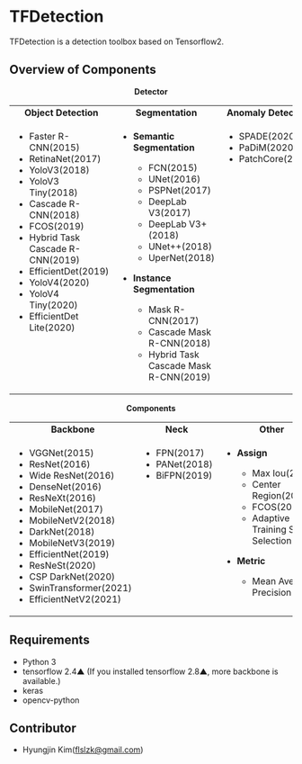 # TFDetection
TFDetection is a detection toolbox based on Tensorflow2.


## Overview of Components
<div align = "center">
  <b>Detector</b>
</div>
<table align = "center">
  <tbody>
    <tr align = "center" valign = "bottom">
      <td>
        <b>Object Detection</b>
      </td>
      <td>
        <b>Segmentation</b>
      </td>
      <td>
        <b>Anomaly Detection</b>
      </td>
    </tr>
    <tr valign = "top">
      <td>
        <ul>
          <li>Faster R-CNN(2015)</li>
          <li>RetinaNet(2017)</li>
          <li>YoloV3(2018)</li>
          <li>YoloV3 Tiny(2018)</li>
          <li>Cascade R-CNN(2018)</li>
          <li>FCOS(2019)</li>
          <li>Hybrid Task Cascade R-CNN(2019)</li>
          <li>EfficientDet(2019)</li>
          <li>YoloV4(2020)</li>
          <li>YoloV4 Tiny(2020)</li>
          <li>EfficientDet Lite(2020)</li>
        </ul>
      </td>
      <td>
        <ul>
          <li><b>Semantic Segmentation</b></li>
          <ul>
            <li>FCN(2015)</li>
            <li>UNet(2016)</li>
            <li>PSPNet(2017)</li>
            <li>DeepLab V3(2017)</li>
            <li>DeepLab V3+(2018)</li>
            <li>UNet++(2018)</li>
            <li>UperNet(2018)</li>
          </ul>
        </ul>
        <ul>
          <li><b>Instance Segmentation</b></li>
          <ul>
            <li>Mask R-CNN(2017)</li>
            <li>Cascade Mask R-CNN(2018)</li>
            <li>Hybrid Task Cascade Mask R-CNN(2019)</li>
          </ul>
        </ul>
      </td>
      <td>
        <ul>
          <li>SPADE(2020)</li>
          <li>PaDiM(2020)</li>
          <li>PatchCore(2021)</li>
        </ul>
      </td>
    </tr>
  </tbody>
</table>
 
<div align = "center">
  <b>Components</b>
</div>
<table align = "center">
  <tbody>
    <tr align = "center" valign = "bottom">
      <td>
        <b>Backbone</b>
      </td>
      <td>
        <b>Neck</b>
      </td>
      <td>
        <b>Other</b>
      </td>
    </tr>
    <tr valign = "top">
      <td>
        <ul>
          <li>VGGNet(2015)</li>
          <li>ResNet(2016)</li>
          <li>Wide ResNet(2016)</li>
          <li>DenseNet(2016)</li>
          <li>ResNeXt(2016)</li>
          <li>MobileNet(2017)</li>
          <li>MobileNetV2(2018)</li>
          <li>DarkNet(2018)</li>
          <li>MobileNetV3(2019)</li>
          <li>EfficientNet(2019)</li>
          <li>ResNeSt(2020)</li>
          <li>CSP DarkNet(2020)</li>
          <li>SwinTransformer(2021)</li>
          <li>EfficientNetV2(2021)</li>
        </ul>
      </td>
      <td>
        <ul>
          <li>FPN(2017)</a></li>
          <li>PANet(2018)</a></li>
          <li>BiFPN(2019)</a></li>
        </ul>
      </td>
      <td>
        <ul>
          <li><b>Assign</b></li>
          <ul>
            <li>Max Iou(2015)</li>
            <li>Center Region(2019)</li>
            <li>FCOS(2019)</li>
            <li>Adaptive Training Sample Selection(2020)</li>
          </ul>
        </ul>
        <ul>
          <li><b>Metric</b></li>
          <ul>
            <li>Mean Average Precision</li>
          </ul>
        </ul>
      </td>
    </tr>
  </tbody>
</table>


## Requirements

- Python 3
- tensorflow 2.4▲ (If you installed tensorflow 2.8▲, more backbone is available.)
- keras
- opencv-python


## Contributor

 * Hyungjin Kim(flslzk@gmail.com)
